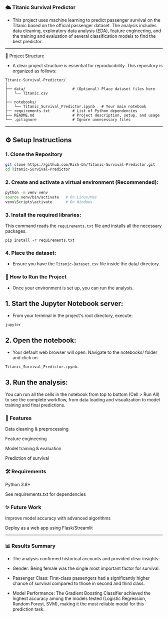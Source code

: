 ### 🛳️ Titanic Survival Predictor

- This project uses machine learning to predict passenger survival on the Titanic based on the official passenger dataset. The analysis includes data cleaning, exploratory data analysis (EDA), feature engineering, and the training and evaluation of several classification models to find the best predictor.
---
📂 Project Structure

- A clear project structure is essential for reproducibility. This repository is organized as follows:
```
Titanic-Survival-Predictor/
│
├── data/                     # (Optional) Place dataset files here
│   └── Titanic.csv
│
├── notebooks/
│   └── Titanic_Survival_Predictor.ipynb   # Your main notebook
├── requirements.txt          # List of Python dependencies
├── README.md                 # Project description, setup, and usage
└── .gitignore                # Ignore unnecessary files
```
---
## ⚙️ Setup Instructions

### 1. Clone the Repository
```bash
git clone https://github.com/Rish-bh/Titanic-Survival-Predictor.git
cd Titanic-Survival-Predictor
```

### 2. Create and activate a virtual environment (Recommended):
```bash
python -m venv venv
source venv/bin/activate   # On Linux/Mac
venv\Scripts\activate      # On Windows
```

### 3. Install the required libraries:
This command reads the `requirements.txt` file and installs all the necessary packages.
```
pip install -r requirements.txt
```
### 4. Place the dataset:
- Ensure you have the `Titanic-Dataset.csv` file inside the data/ directory.

### 🚀 How to Run the Project
- Once your environment is set up, you can run the analysis.

## 1. Start the Jupyter Notebook server:
- From your terminal in the project's root directory, execute:
```
jupyter
```
## 2. Open the notebook:
- Your default web browser will open. Navigate to the notebooks/ folder and click on
```
Titanic_Survival_Predictor.ipynb.
```
## 3. Run the analysis:
You can run all the cells in the notebook from top to bottom (Cell > Run All) to see the complete workflow, from data loading and visualization to model training and final predictions.

### 📌 Features

Data cleaning & preprocessing

Feature engineering

Model training & evaluation

Prediction of survival


### 🛠️ Requirements

Python 3.8+

See requirements.txt for dependencies


### ✨ Future Work

Improve model accuracy with advanced algorithms

Deploy as a web app using Flask/Streamlit

---
### 📊 Results Summary
- The analysis confirmed historical accounts and provided clear insights:

* Gender: Being female was the single most important factor for survival.

* Passenger Class: First-class passengers had a significantly higher chance of survival compared to those in second and third class.

* Model Performance: The Gradient Boosting Classifier achieved the highest accuracy among the models tested (Logistic Regression, Random Forest, SVM), making it the most reliable model for this prediction task.

